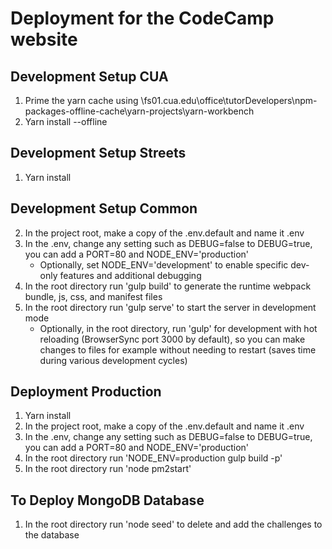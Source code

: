 # Deployment for the CodeCamp website

## Development Setup CUA

1. Prime the yarn cache using \\fs01.cua.edu\office\tutorDevelopers\npm-packages-offline-cache\yarn-projects\yarn-workbench
2. Yarn install --offline

## Development Setup Streets

1. Yarn install

## Development Setup Common

2. In the project root, make a copy of the .env.default and name it .env
3. In the .env, change any setting such as DEBUG=false to DEBUG=true, you can add a PORT=80 and NODE_ENV='production'
	* Optionally, set NODE_ENV='development' to enable specific dev-only features and additional debugging
4. In the root directory run 'gulp build' to generate the runtime webpack bundle, js, css, and manifest files
5. In the root directory run 'gulp serve' to start the server in development mode
	* Optionally, in the root directory, run 'gulp' for development with hot reloading (BrowserSync port 3000 by default), so you can make changes to files for example without needing to restart (saves time during various development cycles)

## Deployment Production

1. Yarn install
2. In the project root, make a copy of the .env.default and name it .env
3. In the .env, change any setting such as DEBUG=false to DEBUG=true, you can add a PORT=80 and NODE_ENV='production'
4. In the root directory run 'NODE_ENV=production gulp build -p'
5. In the root directory run 'node pm2start'

## To Deploy MongoDB Database

1. In the root directory run 'node seed' to delete and add the challenges to the database